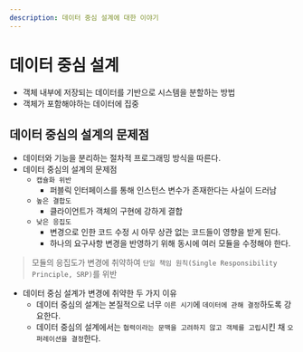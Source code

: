 ```yaml
---
description: 데이터 중심 설계에 대한 이야기
---
```


# 데이터 중심 설계

* 객체 내부에 저장되는 데이터를 기반으로 시스템을 분할하는 방법
* 객체가 포함해야하는 데이터에 집중

## 데이터 중심의 설계의 문제점

* 데이터와 기능을 분리하는 절차적 프로그래밍 방식을 따른다.
* 데이터 중심의 설계의 문제점
  * `캡슐화 위반`
    * 퍼블릭 인터페이스를 통해 인스턴스 변수가 존재한다는 사실이 드러남
  * `높은 결합도`
    * 클라이언트가 객체의 구현에 강하게 결합
  * `낮은 응집도`
    * 변경으로 인한 코드 수정 시 아무 상관 없는 코드들이 영향을 받게 된다.
    * 하나의 요구사항 변경을 반영하기 위해 동시에 여러 모듈을 수정해야 한다.

> 모듈의 응집도가 변경에 취약하여 `단일 책임 원칙(Single Responsibility Principle, SRP)`를 위반

* 데이터 중심 설계가 변경에 취약한 두 가지 이유
  * 데이터 중심의 설계는 본질적으로 너무 `이른 시기`에 `데이터에 관해 결정`하도록 강요한다.
  * 데이터 중심의 설계에서는 `협력이라는 문맥을 고려하지 않고 객체를 고립`시킨 채 `오퍼레이션을 결정`한다.

